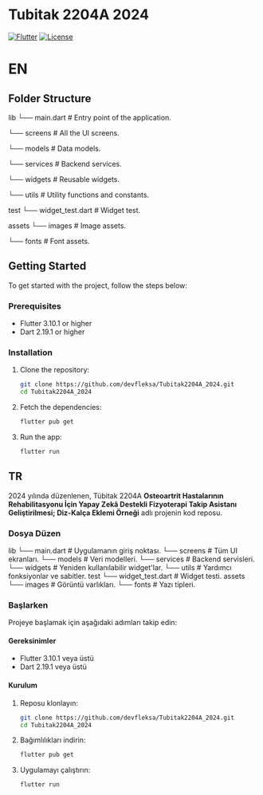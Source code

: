 # Tubitak 2204A 2024

[![Flutter](https://img.shields.io/badge/Flutter-3.10.1-blue.svg)](https://flutter.dev)
[![License](https://img.shields.io/badge/License-MIT-green.svg)](https://opensource.org/licenses/MIT)

# EN

## Folder Structure

lib
└── main.dart # Entry point of the application.

└── screens # All the UI screens.

└── models # Data models.

└── services # Backend services.

└── widgets # Reusable widgets.

└── utils # Utility functions and constants.

test
└── widget_test.dart # Widget test.

assets
└── images # Image assets.

└── fonts # Font assets.

## Getting Started

To get started with the project, follow the steps below:

### Prerequisites

- Flutter 3.10.1 or higher
- Dart 2.19.1 or higher

### Installation

1. Clone the repository:
    ```sh
    git clone https://github.com/devfleksa/Tubitak2204A_2024.git
    cd Tubitak2204A_2024
    ```

2. Fetch the dependencies:
    ```sh
    flutter pub get
    ```

3. Run the app:
    ```sh
    flutter run
    ```
## TR

2024 yılında düzenlenen, Tübitak 2204A **Osteoartrit Hastalarının Rehabilitasyonu İçin Yapay Zekâ Destekli Fizyoterapi Takip Asistanı Geliştirilmesi; Diz-Kalça Eklemi Örneği** adlı projenin kod reposu.

### Dosya Düzen

lib
└── main.dart # Uygulamanın giriş noktası.
└── screens # Tüm UI ekranları.
└── models # Veri modelleri.
└── services # Backend servisleri.
└── widgets # Yeniden kullanılabilir widget'lar.
└── utils # Yardımcı fonksiyonlar ve sabitler.
test
└── widget_test.dart # Widget testi.
assets
└── images # Görüntü varlıkları.
└── fonts # Yazı tipleri.

### Başlarken

Projeye başlamak için aşağıdaki adımları takip edin:

#### Gereksinimler

- Flutter 3.10.1 veya üstü
- Dart 2.19.1 veya üstü

#### Kurulum

1. Reposu klonlayın:
    ```sh
    git clone https://github.com/devfleksa/Tubitak2204A_2024.git
    cd Tubitak2204A_2024
    ```

2. Bağımlılıkları indirin:
    ```sh
    flutter pub get
    ```

3. Uygulamayı çalıştırın:
    ```sh
    flutter run
    ```
